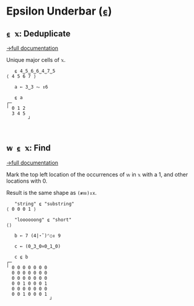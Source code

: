 # Epsilon Underbar (`⍷`)

## `⍷ 𝕩`: Deduplicate
[→full documentation](https://mlochbaum.github.io/BQN/doc/selfcmp.html#deduplicate)

Unique major cells of `𝕩`.

```bqn
   ⍷ 4‿5‿6‿6‿4‿7‿5
⟨ 4 5 6 7 ⟩

   a ← 3‿3 ⥊ ↕6

   ⍷ a
┌─       
╵ 0 1 2  
  3 4 5  
        ┘



```
## `𝕨 ⍷ 𝕩`: Find
[→full documentation](https://mlochbaum.github.io/BQN/doc/find.html)

Mark the top left location of the occurrences of `𝕨` in `𝕩` with a 1, and other locations with 0.

Result is the same shape as `(≢𝕨)↕x`.

```bqn
   "string" ⍷ "substring"
⟨ 0 0 0 1 ⟩

   "loooooong" ⍷ "short"
⟨⟩

   b ← 7 (4|⋆˜)⌜○↕ 9

   c ← (0‿3‿0≍0‿1‿0)

   c ⍷ b
┌─               
╵ 0 0 0 0 0 0 0  
  0 0 0 0 0 0 0  
  0 0 0 0 0 0 0  
  0 0 1 0 0 0 1  
  0 0 0 0 0 0 0  
  0 0 1 0 0 0 1  
                ┘
```
